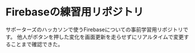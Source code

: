 # Firebaseの練習用リポジトリ
サポーターズのハッカソンで使うFirebaseについての事前学習用リポジトリです。
他人がボタンを押した変化を画面更新を走らせずにリアルタイムで変更することまで確認できた。
